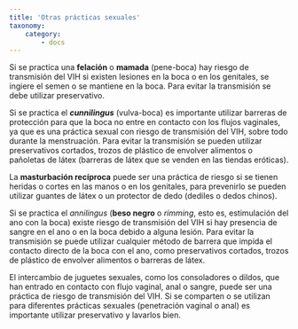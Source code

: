 ```yaml
---
title: 'Otras prácticas sexuales'
taxonomy:
    category:
        - docs
---
```


Si se practica una **felación** o **mamada** (pene-boca) hay riesgo de transmisión del VIH si existen lesiones en la boca o en los genitales, se ingiere el semen o se mantiene en la boca. Para evitar la transmisión se debe utilizar preservativo.

Si se practica el **_cunnilingus_** (vulva-boca) es importante utilizar barreras de protección para que la boca no entre en contacto con los flujos vaginales, ya que es una práctica sexual con riesgo de transmisión del VIH, sobre todo durante la menstruación. Para evitar la transmisión se pueden utilizar preservativos cortados, trozos de plástico de envolver alimentos o pañoletas de látex (barreras de látex que se venden en las tiendas eróticas).

La **masturbación recíproca** puede ser una práctica de riesgo si se tienen heridas o cortes en las manos o en los genitales, para prevenirlo se pueden utilizar guantes de látex o un protector de dedo (dediles o dedos chinos).

Si se practica el _annilingus_ (**beso negro** o _rimming_, esto es, estimulación del ano con la boca) existe riesgo de transmisión del VIH si hay presencia de sangre en el ano o en la boca debido a alguna lesión. Para evitar la transmisión se puede utilizar cualquier método de barrera que impida el contacto directo de la boca con el ano, como preservativos cortados, trozos de plástico de envolver alimentos o barreras de látex.

El intercambio de juguetes sexuales, como los consoladores o dildos, que han entrado en contacto con flujo vaginal, anal o sangre, puede ser una práctica de riesgo de transmisión del VIH. Si se comparten o se utilizan para diferentes prácticas sexuales (penetración vaginal o anal) es importante utilizar preservativo y lavarlos bien.